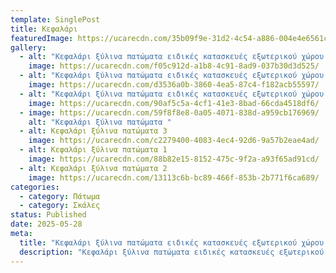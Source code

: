 ```yaml
---
template: SinglePost
title: Κεφαλάρι
featuredImage: https://ucarecdn.com/35b09f9e-31d2-4c54-a886-004e4e6561c2/
gallery:
  - alt: "Κεφαλάρι ξύλινα πατώματα ειδικές κατασκευές εξωτερικού χώρου deck σκάλες "
    image: https://ucarecdn.com/f05c912d-a1b8-4c91-8ad9-037b30d3d525/
  - alt: "Κεφαλάρι ξύλινα πατώματα ειδικές κατασκευές εξωτερικού χώρου deck σκάλες "
    image: https://ucarecdn.com/d3536a0b-3860-4ea5-87c4-f182acb55597/
  - alt: "Κεφαλάρι ξύλινα πατώματα ειδικές κατασκευές εξωτερικού χώρου deck σκάλες "
    image: https://ucarecdn.com/90af5c5a-4cf1-41e3-8bad-66cda4518df6/
  - image: https://ucarecdn.com/59f8f8e8-0a05-4071-838d-a959cb176969/
    alt: "Κεφαλάρι ξύλινα πατώματα "
  - alt: Κεφαλάρι ξύλινα πατώματα 3
    image: https://ucarecdn.com/c2279400-4083-4ec4-92d6-9a57b2eae4ad/
  - alt: Κεφαλάρι ξύλινα πατώματα 1
    image: https://ucarecdn.com/88b82e15-8152-475c-9f2a-a93f65ad91cd/
  - alt: Κεφαλάρι ξύλινα πατώματα 2
    image: https://ucarecdn.com/13113c6b-bc89-466f-853b-2b771f6ca689/
categories:
  - category: Πάτωμα
  - category: Σκάλες
status: Published
date: 2025-05-28
meta:
  title: "Κεφαλάρι ξύλινα πατώματα ειδικές κατασκευές εξωτερικού χώρου deck σκάλες "
  description: "Κεφαλάρι ξύλινα πατώματα ειδικές κατασκευές εξωτερικού χώρου deck σκάλες "
---
```

